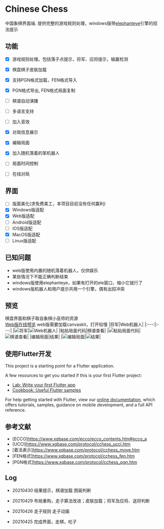# Chinese Chess

中国象棋界面端. 提供完整的游戏规则处理，windows版带[elephanteye](https://www.xqbase.com/league/elephanteye.htm)引擎的招法提示<br />

## 功能

- [x] 游戏规则处理。包括落子点提示，将军、应将提示，输赢检测
- [x] 棋盘棋子皮肤加载
- [x] 支持PGN格式加载，FEN格式导入
- [x] PGN格式导出, FEN格式局面复制
- [ ] 棋谱自动演播
- [ ] 多语言支持
- [ ] 加入音效
- [x] 对局信息展示
- [x] 编辑局面
- [x] 加入随机落着的笨机器人
- [ ] 局面时间控制
- [ ] 在线对局


## 界面
- [ ] 版面美化(求免费美工，本项目目前没有任何赢利)
- [x] Windows版适配
- [x] Web版适配
- [ ] Android版适配
- [ ] IOS版适配
- [x] MacOS版适配
- [ ] Linux版适配

## 已知问题

* web版使用内置的随机落着机器人，仅供娱乐
* 某些情况下不能正确判断结束
* windows版使用elephanteye，如果有打开的ele窗口，缩小它就行了
* windows版机器人和用户提示共用一个引擎，偶有出招冲突


## 预览
棋盘界面和棋子取自象棋小巫师的资源<br />
[Web版在线预览](https://www.shirne.com/demo/chinesechess/) web版需要加载canvaskit，打开较慢
|将军|Web机器人|
|:---:|:---:|
|![将军](preview/01.jpg "将军")|![Web机器人](preview/02.jpg "Web机器人")|
|粘贴局面代码|棋谱查看|
|![粘贴局面代码](preview/03.jpg "粘贴局面代码")|![棋谱查看](preview/04.jpg "棋谱查看")|
|编辑局面|结果|
|![编辑局面](preview/05.jpg "编辑局面")|![结果](preview/06.jpg "结果")|


## 使用Flutter开发

This project is a starting point for a Flutter application.

A few resources to get you started if this is your first Flutter project:

- [Lab: Write your first Flutter app](https://flutter.dev/docs/get-started/codelab)
- [Cookbook: Useful Flutter samples](https://flutter.dev/docs/cookbook)

For help getting started with Flutter, view our
[online documentation](https://flutter.dev/docs), which offers tutorials,
samples, guidance on mobile development, and a full API reference.


## 参考文献
* [ECCO]https://www.xqbase.com/ecco/ecco_contents.htm#ecco_a
* [UCCI]https://www.xqbase.com/protocol/cchess_ucci.htm
* [着法表示]https://www.xqbase.com/protocol/cchess_move.htm
* [FEN格式]https://www.xqbase.com/protocol/cchess_fen.htm
* [PGN格式]https://www.xqbase.com/protocol/cchess_pgn.htm

## Log

* 20210430 结果提示，棋谱加载 困毙判断

* 20210429 布局重构，走子算法改进；皮肤加载；将军及应将、送将判断

* 20210426 走子规则 走子动画
* 20210425 完成界面，走棋，吃子